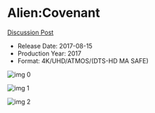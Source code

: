 # Alien:Covenant

[Discussion Post](https://www.avsforum.com/threads/bass-eq-for-filtered-movies.2995212/post-56777062)

* Release Date: 2017-08-15
* Production Year: 2017
* Format: 4K/UHD/ATMOS/(DTS-HD MA SAFE)

![img 0](https://i.imgur.com/5Tok7kK.jpg)

![img 1](https://i.imgur.com/rgapAu3.jpg)

![img 2](https://i.imgur.com/4LwS0gw.png)

